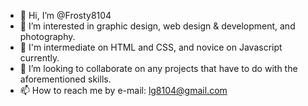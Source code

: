 - 👋 Hi, I’m @Frosty8104
- 👀 I’m interested in graphic design, web design & development, and photography.
- 🌱 I'm intermediate on HTML and CSS, and novice on Javascript currently.
- 💞️ I’m looking to collaborate on any projects that have to do with the aforementioned skills.
- 📫 How to reach me by e-mail: lg8104@gmail.com

<!---
Frosty8104/Frosty8104 is a ✨ special ✨ repository because its `README.md` (this file) appears on your GitHub profile.
You can click the Preview link to take a look at your changes.
--->
